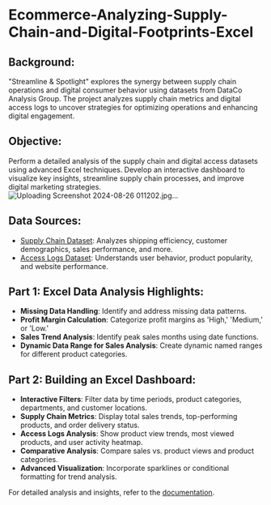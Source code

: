 # Ecommerce-Analyzing-Supply-Chain-and-Digital-Footprints-Excel
## Background:

"Streamline & Spotlight" explores the synergy between supply chain operations and digital consumer behavior using datasets from DataCo Analysis Group. The project analyzes supply chain metrics and digital access logs to uncover strategies for optimizing operations and enhancing digital engagement.

## Objective:

Perform a detailed analysis of the supply chain and digital access datasets using advanced Excel techniques. Develop an interactive dashboard to visualize key insights, streamline supply chain processes, and improve digital marketing strategies.
![Uploading Screenshot 2024-08-26 011202.jpg…]()


## Data Sources:

- [Supply Chain Dataset](https://drive.google.com/file/d/1JETWPDCK4zh6vayWnjGB0oJOwHYI9gYV/view?usp=sharing): Analyzes shipping efficiency, customer demographics, sales performance, and more.
- [Access Logs Dataset](https://drive.google.com/file/d/1DsO-8x9ZNGdd7TPOVofMEjmdtYXhA_Y2/view?usp=sharing): Understands user behavior, product popularity, and website performance.

## Part 1: Excel Data Analysis Highlights:

- **Missing Data Handling**: Identify and address missing data patterns.
- **Profit Margin Calculation**: Categorize profit margins as 'High,' 'Medium,' or 'Low.'
- **Sales Trend Analysis**: Identify peak sales months using date functions.
- **Dynamic Data Range for Sales Analysis**: Create dynamic named ranges for different product categories.

## Part 2: Building an Excel Dashboard:

- **Interactive Filters**: Filter data by time periods, product categories, departments, and customer locations.
- **Supply Chain Metrics**: Display total sales trends, top-performing products, and order delivery status.
- **Access Logs Analysis**: Show product view trends, most viewed products, and user activity heatmap.
- **Comparative Analysis**: Compare sales vs. product views and product categories.
- **Advanced Visualization**: Incorporate sparklines or conditional formatting for trend analysis.

For detailed analysis and insights, refer to the [documentation](https://drive.google.com/drive/folders/1-SbMabPSTjdGxtd0ZJ7AT0QRBABf_WOg?usp=sharing).
